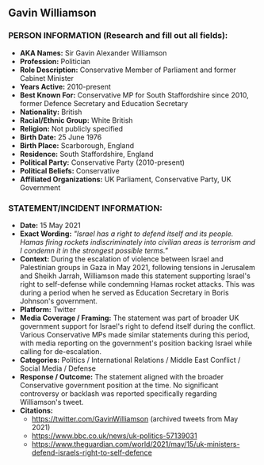 ## Gavin Williamson

### PERSON INFORMATION (Research and fill out all fields):
- **AKA Names:** Sir Gavin Alexander Williamson
- **Profession:** Politician
- **Role Description:** Conservative Member of Parliament and former Cabinet Minister
- **Years Active:** 2010-present
- **Best Known For:** Conservative MP for South Staffordshire since 2010, former Defence Secretary and Education Secretary
- **Nationality:** British
- **Racial/Ethnic Group:** White British
- **Religion:** Not publicly specified
- **Birth Date:** 25 June 1976
- **Birth Place:** Scarborough, England
- **Residence:** South Staffordshire, England
- **Political Party:** Conservative Party (2010-present)
- **Political Beliefs:** Conservative
- **Affiliated Organizations:** UK Parliament, Conservative Party, UK Government

### STATEMENT/INCIDENT INFORMATION:
- **Date:** 15 May 2021
- **Exact Wording:** *"Israel has a right to defend itself and its people. Hamas firing rockets indiscriminately into civilian areas is terrorism and I condemn it in the strongest possible terms."*
- **Context:** During the escalation of violence between Israel and Palestinian groups in Gaza in May 2021, following tensions in Jerusalem and Sheikh Jarrah, Williamson made this statement supporting Israel's right to self-defense while condemning Hamas rocket attacks. This was during a period when he served as Education Secretary in Boris Johnson's government.
- **Platform:** Twitter
- **Media Coverage / Framing:** The statement was part of broader UK government support for Israel's right to defend itself during the conflict. Various Conservative MPs made similar statements during this period, with media reporting on the government's position backing Israel while calling for de-escalation.
- **Categories:** Politics / International Relations / Middle East Conflict / Social Media / Defense
- **Response / Outcome:** The statement aligned with the broader Conservative government position at the time. No significant controversy or backlash was reported specifically regarding Williamson's tweet.
- **Citations:** 
  - https://twitter.com/GavinWilliamson (archived tweets from May 2021)
  - https://www.bbc.co.uk/news/uk-politics-57139031
  - https://www.theguardian.com/world/2021/may/15/uk-ministers-defend-israels-right-to-self-defence